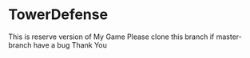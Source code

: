 # TowerDefense
This is reserve version of My Game
Please clone this branch if master-branch have a bug
Thank You
